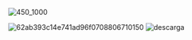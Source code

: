    ![450_1000](https://user-images.githubusercontent.com/113071685/194728857-ba9c78d4-dc01-4ce7-a179-dec50111aeca.jpg)




![62ab393c14e741ad96f0708806710150](https://user-images.githubusercontent.com/113071685/195964935-6b997234-c1db-4b5d-afe6-50f1e6da07cb.jpeg)
![descarga](https://user-images.githubusercontent.com/113071685/195965111-f3ad2063-306d-4a1b-97d9-5ebf798f15e6.png)







